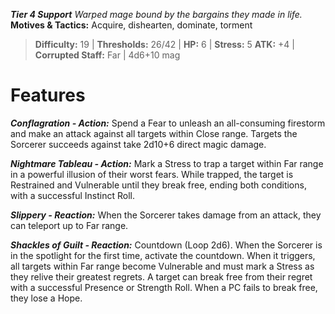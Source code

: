 ***Tier 4 Support***
*Warped mage bound by the bargains they made in life.*
**Motives & Tactics:** Acquire, dishearten, dominate, torment

> **Difficulty:** 19 | **Thresholds:** 26/42 | **HP:** 6 | **Stress:** 5
> **ATK:** +4 | **Corrupted Staff:** Far | 4d6+10 mag

# Features

***Conflagration - Action:*** Spend a Fear to unleash an all-consuming firestorm and make an attack against all targets within Close range. Targets the Sorcerer succeeds against take 2d10+6 direct magic damage.

***Nightmare Tableau - Action:*** Mark a Stress to trap a target within Far range in a powerful illusion of their worst fears. While trapped, the target is Restrained and Vulnerable until they break free, ending both conditions, with a successful Instinct Roll.

***Slippery - Reaction:*** When the Sorcerer takes damage from an attack, they can teleport up to Far range.

***Shackles of Guilt - Reaction:*** Countdown (Loop 2d6). When the Sorcerer is in the spotlight for the first time, activate the countdown. When it triggers, all targets within Far range become Vulnerable and must mark a Stress as they relive their greatest regrets. A target can break free from their regret with a successful Presence or Strength Roll. When a PC fails to break free, they lose a Hope.
